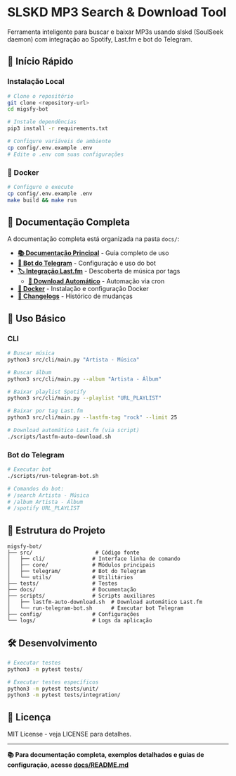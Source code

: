 # SLSKD MP3 Search & Download Tool

Ferramenta inteligente para buscar e baixar MP3s usando slskd (SoulSeek daemon) com integração ao Spotify, Last.fm e bot do Telegram.

## 🚀 Início Rápido

### Instalação Local
```bash
# Clone o repositório
git clone <repository-url>
cd migsfy-bot

# Instale dependências
pip3 install -r requirements.txt

# Configure variáveis de ambiente
cp config/.env.example .env
# Edite o .env com suas configurações
```

### 🐳 Docker
```bash
# Configure e execute
cp config/.env.example .env
make build && make run
```

## 📖 Documentação Completa

A documentação completa está organizada na pasta `docs/`:

- **[📚 Documentação Principal](docs/README.md)** - Guia completo de uso
- **[🤖 Bot do Telegram](docs/TELEGRAM/)** - Configuração e uso do bot
- **[🏷️ Integração Last.fm](docs/LASTFM/)** - Descoberta de música por tags
  - **[🤖 Download Automático](docs/LASTFM/README-Auto-Download.md)** - Automação via cron
- **[🐳 Docker](docs/DOCKER/)** - Instalação e configuração Docker
- **[📝 Changelogs](docs/CHANGELOG/)** - Histórico de mudanças

## 🎯 Uso Básico

### CLI
```bash
# Buscar música
python3 src/cli/main.py "Artista - Música"

# Buscar álbum
python3 src/cli/main.py --album "Artista - Álbum"

# Baixar playlist Spotify
python3 src/cli/main.py --playlist "URL_PLAYLIST"

# Baixar por tag Last.fm
python3 src/cli/main.py --lastfm-tag "rock" --limit 25

# Download automático Last.fm (via script)
./scripts/lastfm-auto-download.sh
```

### Bot do Telegram
```bash
# Executar bot
./scripts/run-telegram-bot.sh

# Comandos do bot:
# /search Artista - Música
# /album Artista - Álbum
# /spotify URL_PLAYLIST
```

## 📁 Estrutura do Projeto

```
migsfy-bot/
├── src/                    # Código fonte
│   ├── cli/               # Interface linha de comando
│   ├── core/              # Módulos principais
│   ├── telegram/          # Bot do Telegram
│   └── utils/             # Utilitários
├── tests/                 # Testes
├── docs/                  # Documentação
├── scripts/               # Scripts auxiliares
│   ├── lastfm-auto-download.sh  # Download automático Last.fm
│   └── run-telegram-bot.sh      # Executar bot Telegram
├── config/                # Configurações
└── logs/                  # Logs da aplicação
```

## 🛠️ Desenvolvimento

```bash
# Executar testes
python3 -m pytest tests/

# Executar testes específicos
python3 -m pytest tests/unit/
python3 -m pytest tests/integration/
```

## 📝 Licença

MIT License - veja LICENSE para detalhes.

---

**📚 Para documentação completa, exemplos detalhados e guias de configuração, acesse [docs/README.md](docs/README.md)**
